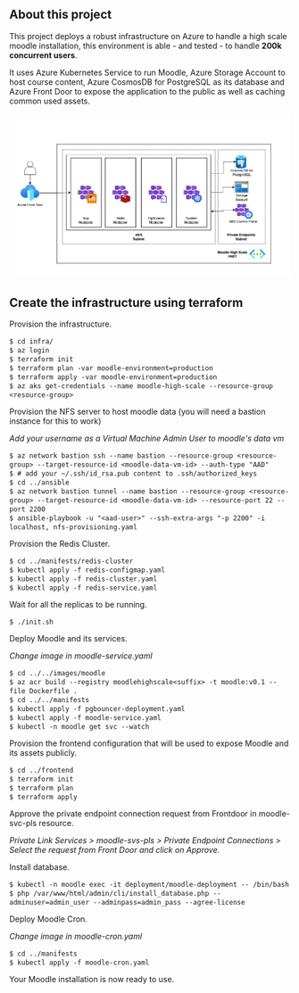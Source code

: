 ## About this project

This project deploys a robust infrastructure on Azure to handle a high scale moodle installation, this environment is able - and tested - to handle **200k concurrent users**.

It uses Azure Kubernetes Service to run Moodle, Azure Storage Account to host course content, Azure CosmosDB for PostgreSQL as its database and Azure Front Door to expose the application to the public as well as caching common used assets.

![Architecture](moodle-high-scale.png)

## Create the infrastructure using terraform

Provision the infrastructure.

```
$ cd infra/
$ az login
$ terraform init
$ terraform plan -var moodle-environment=production
$ terraform apply -var moodle-environment=production
$ az aks get-credentials --name moodle-high-scale --resource-group <resource-group>
```

Provision the NFS server to host moodle data (you will need a bastion instance for this to work)

_Add your username as a Virtual Machine Admin User to moodle's data vm_

```
$ az network bastion ssh --name bastion --resource-group <resource-group> --target-resource-id <moodle-data-vm-id> --auth-type "AAD"
$ # add your ~/.ssh/id_rsa.pub content to .ssh/authorized_keys
$ cd ../ansible
$ az network bastion tunnel --name bastion --resource-group <resource-group> --target-resource-id <moodle-data-vm-id> --resource-port 22 --port 2200
$ ansible-playbook -u "<aad-user>" --ssh-extra-args "-p 2200" -i localhost, nfs-provisioning.yaml
```

Provision the Redis Cluster.

```
$ cd ../manifests/redis-cluster
$ kubectl apply -f redis-configmap.yaml
$ kubectl apply -f redis-cluster.yaml
$ kubectl apply -f redis-service.yaml
```

Wait for all the replicas to be running.

```
$ ./init.sh
```

Deploy Moodle and its services.

_Change image in moodle-service.yaml_

```
$ cd ../../images/moodle
$ az acr build --registry moodlehighscale<suffix> -t moodle:v0.1 --file Dockerfile .
$ cd ../../manifests
$ kubectl apply -f pgbouncer-deployment.yaml
$ kubectl apply -f moodle-service.yaml
$ kubectl -n moodle get svc --watch
```

Provision the frontend configuration that will be used to expose Moodle and its assets publicly.

```
$ cd ../frontend
$ terraform init
$ terraform plan
$ terraform apply
```

Approve the private endpoint connection request from Frontdoor in moodle-svc-pls resource.

_Private Link Services > moodle-svs-pls > Private Endpoint Connections > Select the request from Front Door and click on Approve._

Install database.

```
$ kubectl -n moodle exec -it deployment/moodle-deployment -- /bin/bash 
$ php /var/www/html/admin/cli/install_database.php --adminuser=admin_user --adminpass=admin_pass --agree-license
```

Deploy Moodle Cron.

_Change image in moodle-cron.yaml_

```
$ cd ../manifests
$ kubectl apply -f moodle-cron.yaml
```

Your Moodle installation is now ready to use.